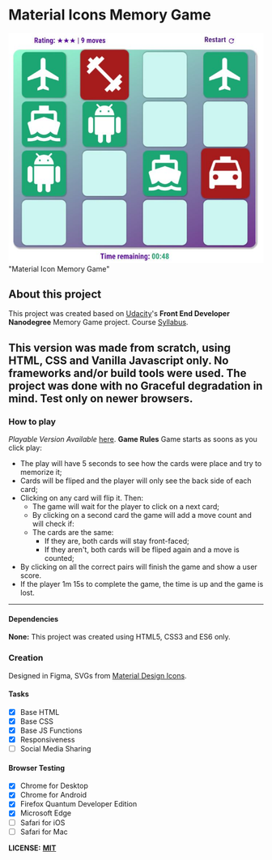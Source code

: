 # Material Icons Memory Game
![alt text](img/cover.jpg) "Material Icon Memory Game"

## About this project
This project was created based on [Udacity](https://www.udacity.com/)'s **Front End Developer Nanodegree** Memory Game project. Course [Syllabus](https://d20vrrgs8k4bvw.cloudfront.net/documents/en-US/fend-syllabus-9.0.0.pdf).

This version was made from scratch, using HTML, CSS and Vanilla Javascript only. No frameworks and/or build tools were used.
The project was done with no Graceful degradation in mind. Test only on newer browsers.
---
### How to play
*Playable Version Available* [here](https://betocostadev.github.io/apps/memgame/index.html).
**Game Rules**
Game starts as soons as you click play:
- The play will have 5 seconds to see how the cards were place and try to memorize it;
- Cards will be fliped and the player will only see the back side of each card;
 - Clicking on any card will flip it. Then:
   - The game will wait for the player to click on a next card;
   - By clicking on a second card the game will add a move count and will check if:
   - The cards are the same:
     - If they are, both cards will stay front-faced;
     - If they aren't, both cards will be fliped again and a move is counted;
- By clicking on all the correct pairs will finish the game and show a user score.
- If the player 1m 15s to complete the game, the time is up and the game is lost.

---

#### Dependencies
**None:** This project was created using HTML5, CSS3 and ES6 only.

### Creation
Designed in Figma, SVGs from [Material Design Icons](https://material.io/tools/icons/?style=baseline).

#### Tasks
- [x] Base HTML
- [x] Base CSS
- [x] Base JS Functions
- [x] Responsiveness
- [ ] Social Media Sharing

#### Browser Testing
- [x] Chrome for Desktop
- [x] Chrome for Android
- [x] Firefox Quantum Developer Edition
- [x] Microsoft Edge
- [ ] Safari for iOS
- [ ] Safari for Mac

**LICENSE:** **[MIT](https://tldrlegal.com/license/mit-license)**